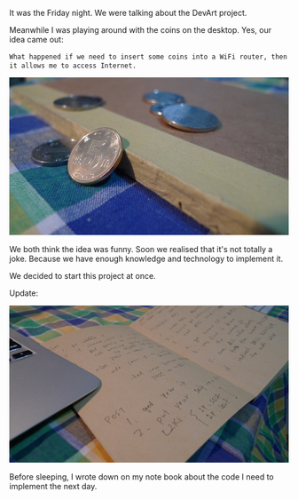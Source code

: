 It was the Friday night. We were talking about the DevArt project.

Meanwhile I was playing around with the coins on the desktop. Yes, our idea came out:

    What happened if we need to insert some coins into a WiFi router, then it allows me to access Internet.

![Some coins](../project_images/coins.jpg?raw=true "Some coins")

We both think the idea was funny. Soon we realised that it's not totally a joke. Because we have enough knowledge and technology to implement it.

We decided to start this project at once.


Update:

![Code notes](../project_images/code_notes.jpg?raw=true "Code notes")

Before sleeping, I wrote down on my note book about the code I need to implement the next day.
